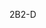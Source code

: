 <span data-ttu-id="0271d-101">2B</span><span class="sxs-lookup"><span data-stu-id="0271d-101">2-D</span></span>